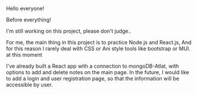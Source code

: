 Hello everyone!

Before everything!

I'm still working on this project, please don't judge..

For me, the main thing in this project is to practice Node.js and React.js,
And for this reason I rarely deal with CSS or Ani style tools like bootstrap or MUI. at this moment

I've already built a React app with a connection to mongoDB-Atlat, with options to add and delete notes on the main page.
In the future, I would like to add a login and user registration page, so that the information will be accessible by user.



